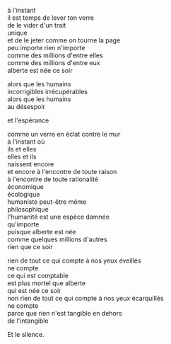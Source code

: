 à l'instant   
il est temps de lever ton verre   
de le vider d'un trait   
unique   
et de le jeter comme on tourne la page   
peu importe rien n'importe   
comme des millions d'entre elles   
comme des millions d'entre eux   
alberte est née ce soir

alors que les humains   
incorrigibles irrécupérables  
alors que les humains   
au désespoir

et l'espérance

comme un verre en éclat contre le mur   
à l'instant où   
ils et elles   
elles et ils   
naissent encore   
et encore à l'encontre de toute raison   
à l'encontre de toute rationalité   
économique   
écologique   
humaniste peut-être même   
philosophique   
l'humanité est une espèce damnée   
qu'importe   
puisque alberte est née   
comme quelques millions d'autres   
rien que ce soir

rien de tout ce qui compte à nos yeux éveillés   
ne compte   
ce qui est comptable   
est plus mortel que alberte   
qui est née ce soir   
non rien de tout ce qui compte à nos yeux écarquillés  
ne compte   
parce que rien n'est tangible en dehors   
de l'intangible

Et le silence.
